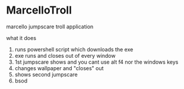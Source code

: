 # MarcelloTroll
marcello jumpscare troll application

what it does
1. runs powershell script which downloads the exe
2. exe runs and closes out of every window
3. 1st jumpscare shows and you cant use alt f4 nor the windows keys
4. changes wallpaper and "closes" out
5. shows second jumpscare
6. bsod
